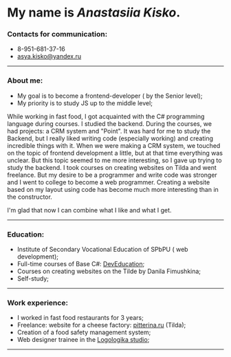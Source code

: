 # My name is __*Anastasiia Kisko*__.

### __Contacts for communication:__

+ 8-951-681-37-16
+ asya.kisko@yandex.ru
***

### __About me:__

+ My goal is to become a frontend-developer ( by the Senior level);
+ My priority is to study JS up to the middle level;

While working in fast food, I got acquainted with the C# programming language during courses. I studied the backend. During the courses, we had projects: a CRM system and "Point". It was hard for me to study the Backend, but I really liked writing code (especially working) and creating incredible things with it. When we were making a CRM system, we touched on the topic of frontend development a little, but at that time everything was unclear. But this topic seemed to me more interesting, so I gave up trying to study the backend. I took courses on creating websites on Tilda and went freelance. But my desire to be a programmer and write code was stronger and I went to college to become a web programmer. Creating a website based on my layout using code has become much more interesting than in the constructor.

I'm glad that now I can combine what I like and what I get.
***

### __Education:__

+ Institute of Secondary Vocational Education of SPbPU ( web development);
+ Full-time courses of Base C#: [DevEducation](https://deveducation.com); 
+ Courses on creating websites on the Tilde by Danila Fimushkina;
+ Self-study;
***

### __Work experience:__

+ I worked in fast food restaurants for 3 years;
+ Freelance:  website for a cheese factory: [pitterina.ru](http://pitterina.ru/) (Tilda);
+ Creation of a food safety management system;
+ Web designer trainee in the [Logologika studio](https://www.logologika.ru/);
***
